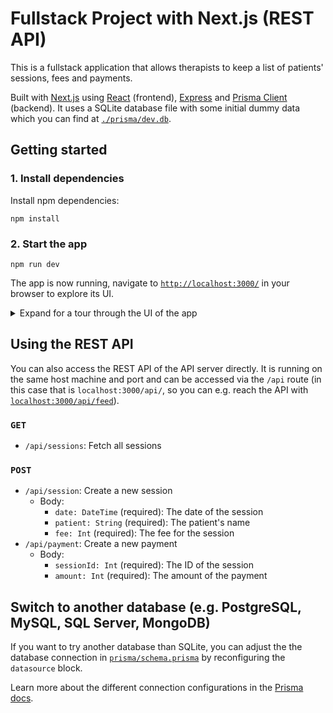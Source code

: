 # Fullstack Project with Next.js (REST API)

This is a fullstack application that allows therapists to keep a list of patients' sessions, fees and payments.

Built with [Next.js](https://nextjs.org/) using [React](https://reactjs.org/) (frontend), [Express](https://expressjs.com/) and [Prisma Client](https://www.prisma.io/docs/reference/tools-and-interfaces/prisma-client) (backend). It uses a SQLite database file with some initial dummy data which you can find at [`./prisma/dev.db`](./prisma/dev.db).

## Getting started

### 1. Install dependencies

Install npm dependencies:

```
npm install
```

### 2. Start the app

```
npm run dev
```

The app is now running, navigate to [`http://localhost:3000/`](http://localhost:3000/) in your browser to explore its UI.

<details><summary>Expand for a tour through the UI of the app</summary>

<br />

**Dashboard** (located in [`./pages/index.tsx`](./pages/index.tsx))

**New Session** (located in [`./pages/new.tsx`](./pages/new.tsx))

</details>

## Using the REST API

You can also access the REST API of the API server directly. It is running on the same host machine and port and can be accessed via the `/api` route (in this case that is `localhost:3000/api/`, so you can e.g. reach the API with [`localhost:3000/api/feed`](http://localhost:3000/api/feed)).

### `GET`

- `/api/sessions`: Fetch all sessions

### `POST`

- `/api/session`: Create a new session
  - Body:
    - `date: DateTime` (required): The date of the session
    - `patient: String` (required): The patient's name
    - `fee: Int` (required): The fee for the session
- `/api/payment`: Create a new payment
  - Body:
    - `sessionId: Int` (required): The ID of the session
    - `amount: Int` (required): The amount of the payment

## Switch to another database (e.g. PostgreSQL, MySQL, SQL Server, MongoDB)

If you want to try another database than SQLite, you can adjust the the database connection in [`prisma/schema.prisma`](./prisma/schema.prisma) by reconfiguring the `datasource` block.

Learn more about the different connection configurations in the [Prisma docs](https://www.prisma.io/docs/reference/database-reference/connection-urls).
